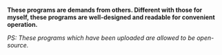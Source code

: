 **These programs are demands from others. Different with those for myself, these programs are well-designed and readable for convenient operation.**

*PS: These programs which have been uploaded are allowed to be open-source.*